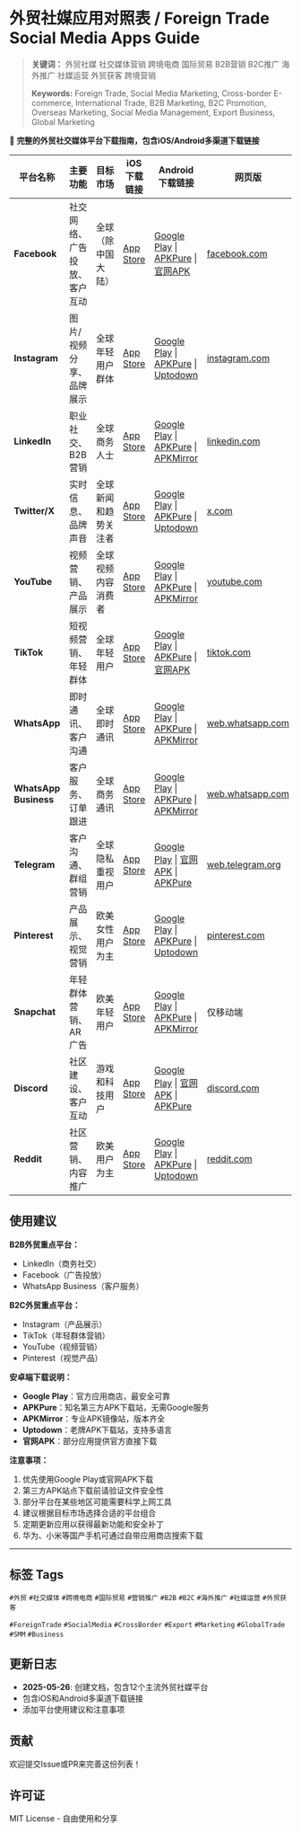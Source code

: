 # 外贸社媒应用对照表 / Foreign Trade Social Media Apps Guide

> **关键词：** 外贸社媒 社交媒体营销 跨境电商 国际贸易 B2B营销 B2C推广 海外推广 社媒运营 外贸获客 跨境营销
> 
> **Keywords:** Foreign Trade, Social Media Marketing, Cross-border E-commerce, International Trade, B2B Marketing, B2C Promotion, Overseas Marketing, Social Media Management, Export Business, Global Marketing

📱 **完整的外贸社交媒体平台下载指南，包含iOS/Android多渠道下载链接**

| 平台名称 | 主要功能 | 目标市场 | iOS下载链接 | Android下载链接 | 网页版 |
|---------|---------|---------|------------|---------------|--------|
| **Facebook** | 社交网络、广告投放、客户互动 | 全球（除中国大陆） | [App Store](https://apps.apple.com/app/facebook/id284882215) | [Google Play](https://play.google.com/store/apps/details?id=com.facebook.katana) \| [APKPure](https://apkpure.com/facebook/com.facebook.katana) \| [官网APK](https://www.facebook.com/mobile) | [facebook.com](https://www.facebook.com) |
| **Instagram** | 图片/视频分享、品牌展示 | 全球年轻用户群体 | [App Store](https://apps.apple.com/app/instagram/id389801252) | [Google Play](https://play.google.com/store/apps/details?id=com.instagram.android) \| [APKPure](https://apkpure.com/instagram/com.instagram.android) \| [Uptodown](https://instagram.en.uptodown.com/android) | [instagram.com](https://www.instagram.com) |
| **LinkedIn** | 职业社交、B2B营销 | 全球商务人士 | [App Store](https://apps.apple.com/app/linkedin/id288429040) | [Google Play](https://play.google.com/store/apps/details?id=com.linkedin.android) \| [APKPure](https://apkpure.com/linkedin/com.linkedin.android) \| [APKMirror](https://www.apkmirror.com/apk/linkedin/) | [linkedin.com](https://www.linkedin.com) |
| **Twitter/X** | 实时信息、品牌声音 | 全球新闻和趋势关注者 | [App Store](https://apps.apple.com/app/x/id333903271) | [Google Play](https://play.google.com/store/apps/details?id=com.twitter.android) \| [APKPure](https://apkpure.com/x/com.twitter.android) \| [Uptodown](https://twitter.en.uptodown.com/android) | [x.com](https://www.x.com) |
| **YouTube** | 视频营销、产品展示 | 全球视频内容消费者 | [App Store](https://apps.apple.com/app/youtube/id544007664) | [Google Play](https://play.google.com/store/apps/details?id=com.google.android.youtube) \| [APKPure](https://apkpure.com/youtube/com.google.android.youtube) \| [APKMirror](https://www.apkmirror.com/apk/google-inc/youtube/) | [youtube.com](https://www.youtube.com) |
| **TikTok** | 短视频营销、年轻群体 | 全球年轻用户 | [App Store](https://apps.apple.com/app/tiktok/id835599320) | [Google Play](https://play.google.com/store/apps/details?id=com.zhiliaoapp.musically) \| [APKPure](https://apkpure.com/tiktok/com.zhiliaoapp.musically) \| [官网APK](https://www.tiktok.com/download) | [tiktok.com](https://www.tiktok.com) |
| **WhatsApp** | 即时通讯、客户沟通 | 全球即时通讯 | [App Store](https://apps.apple.com/app/whatsapp-messenger/id310633997) | [Google Play](https://play.google.com/store/apps/details?id=com.whatsapp) \| [APKPure](https://apkpure.com/whatsapp-messenger/com.whatsapp) \| [APKMirror](https://www.apkmirror.com/apk/whatsapp-inc/whatsapp/) | [web.whatsapp.com](https://web.whatsapp.com) |
| **WhatsApp Business** | 客户服务、订单跟进 | 全球商务通讯 | [App Store](https://apps.apple.com/app/whatsapp-business/id1386412985) | [Google Play](https://play.google.com/store/apps/details?id=com.whatsapp.w4b) \| [APKPure](https://apkpure.com/whatsapp-business/com.whatsapp.w4b) \| [APKMirror](https://www.apkmirror.com/apk/whatsapp-inc/whatsapp-business/) | [web.whatsapp.com](https://web.whatsapp.com) |
| **Telegram** | 客户沟通、群组营销 | 全球隐私重视用户 | [App Store](https://apps.apple.com/app/telegram/id686449807) | [Google Play](https://play.google.com/store/apps/details?id=org.telegram.messenger) \| [官网APK](https://telegram.org/android) \| [APKPure](https://apkpure.com/telegram/org.telegram.messenger) | [web.telegram.org](https://web.telegram.org) |
| **Pinterest** | 产品展示、视觉营销 | 欧美女性用户为主 | [App Store](https://apps.apple.com/app/pinterest/id429047995) | [Google Play](https://play.google.com/store/apps/details?id=com.pinterest) \| [APKPure](https://apkpure.com/pinterest/com.pinterest) \| [Uptodown](https://pinterest.en.uptodown.com/android) | [pinterest.com](https://www.pinterest.com) |
| **Snapchat** | 年轻群体营销、AR广告 | 欧美年轻用户 | [App Store](https://apps.apple.com/app/snapchat/id447188370) | [Google Play](https://play.google.com/store/apps/details?id=com.snapchat.android) \| [APKPure](https://apkpure.com/snapchat/com.snapchat.android) \| [APKMirror](https://www.apkmirror.com/apk/snap-inc/snapchat/) | 仅移动端 |
| **Discord** | 社区建设、客户互动 | 游戏和科技用户 | [App Store](https://apps.apple.com/app/discord/id985746746) | [Google Play](https://play.google.com/store/apps/details?id=com.discord) \| [官网APK](https://discord.com/download) \| [APKPure](https://apkpure.com/discord-talk-video-chat/com.discord) | [discord.com](https://discord.com) |
| **Reddit** | 社区营销、内容推广 | 欧美用户为主 | [App Store](https://apps.apple.com/app/reddit/id1064216828) | [Google Play](https://play.google.com/store/apps/details?id=com.reddit.frontpage) \| [APKPure](https://apkpure.com/reddit/com.reddit.frontpage) \| [Uptodown](https://reddit.en.uptodown.com/android) | [reddit.com](https://www.reddit.com) |



## 使用建议

**B2B外贸重点平台：**
- LinkedIn（商务社交）
- Facebook（广告投放）
- WhatsApp Business（客户服务）

**B2C外贸重点平台：**
- Instagram（产品展示）
- TikTok（年轻群体营销）
- YouTube（视频营销）
- Pinterest（视觉产品）

**安卓端下载说明：**
- **Google Play**：官方应用商店，最安全可靠
- **APKPure**：知名第三方APK下载站，无需Google服务
- **APKMirror**：专业APK镜像站，版本齐全
- **Uptodown**：老牌APK下载站，支持多语言
- **官网APK**：部分应用提供官方直接下载

**注意事项：**
1. 优先使用Google Play或官网APK下载
2. 第三方APK站点下载前请验证文件安全性
3. 部分平台在某些地区可能需要科学上网工具
4. 建议根据目标市场选择合适的平台组合
5. 定期更新应用以获得最新功能和安全补丁
6. 华为、小米等国产手机可通过自带应用商店搜索下载

---

## 标签 Tags

`#外贸` `#社交媒体` `#跨境电商` `#国际贸易` `#营销推广` `#B2B` `#B2C` `#海外推广` `#社媒运营` `#外贸获客`

`#ForeignTrade` `#SocialMedia` `#CrossBorder` `#Export` `#Marketing` `#GlobalTrade` `#SMM` `#Business`

## 更新日志

- **2025-05-26**: 创建文档，包含12个主流外贸社媒平台
- 包含iOS和Android多渠道下载链接
- 添加平台使用建议和注意事项

## 贡献

欢迎提交Issue或PR来完善这份列表！

## 许可证

MIT License - 自由使用和分享
